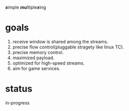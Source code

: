 ***s***imple ***mu***ltiple***x***ing

# goals
1. receive window is shared among the streams.
2. precise flow control(pluggable stragety like linux TC).
3. precise memory control.
4. maximized payload.
5. optimized for high-speed streams.
6. aim for game services.

# status
in-progress
